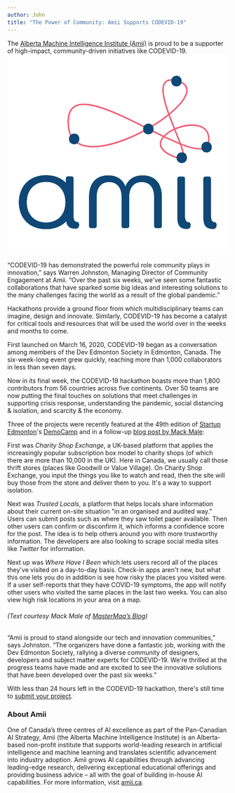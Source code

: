 ```yaml
---
author: John
title: "The Power of Community: Amii Supports CODEVID-19"
---
```

The [Alberta Machine Intelligence Institute (Amii)](http://www.amii.ca) is proud to be a supporter of high-impact, community-driven initiatives like CODEVID-19. 
<span class="image left"><img src="/images/blog/Amii-colour-logo.png" alt="Amii-logo"></span>



“CODEVID-19 has demonstrated the powerful role community plays in innovation,” says Warren Johnston, Managing Director of Community Engagement at Amii. “Over the past six weeks, we've seen some fantastic collaborations that have sparked some big ideas and interesting solutions to the many challenges facing the world as a result of the global pandemic.”

Hackathons provide a ground floor from which multidisciplinary teams can imagine, design and innovate. Similarly, CODEVID-19 has become a catalyst for critical tools and resources that will be used the world over in the weeks and months to come. 

First launched on March 16, 2020, CODEVID-19 began as a conversation among members of the Dev Edmonton Society in Edmonton, Canada. The six-week-long event grew quickly, reaching more than 1,000 collaborators in less than seven days. 

Now in its final week, the CODEVID-19 hackathon boasts more than 1,800 contributors from 56 countries across five continents. Over 50 teams are now putting the final touches on solutions that meet challenges in supporting crisis response, understanding the pandemic, social distancing & isolation, and scarcity & the economy.

Three of the projects were recently featured at the 49th edition of [Startup Edmonton]( https://www.startupedmonton.com)'s [DemoCamp](https://www.startupedmonton.com/democamp) and in a follow-up [blog post by Mack Male](https://blog.mastermaq.ca/2020/04/20/recap-democamp-edmonton-49/):

First was *Charity Shop Exchange*, a UK-based platform that applies the increasingly popular subscription box model to charity shops (of which there are more than 10,000 in the UK). Here in Canada, we usually call those thrift stores (places like Goodwill or Value Village). On Charity Shop Exchange, you input the things you like to watch and read, then the site will buy those from the store and deliver them to you. It's a way to support isolation.

Next was *Trusted Locals*, a platform that helps locals share information about their current on-site situation "in an organised and audited way." Users can submit posts such as where they saw toilet paper available. Then other users can confirm or disconfirm it, which informs a confidence score for the post. The idea is to help others around you with more trustworthy information. The developers are also looking to scrape social media sites like *Twitter* for information.

Next up was *Where Have I Been* which lets users record all of the places they've visited on a day-to-day basis. Check-in apps aren't new, but what this one lets you do in addition is see how risky the places you visited were. If a user self-reports that they have COVID-19 symptoms, the app will notify other users who visited the same places in the last two weeks. You can also view high risk locations in your area on a map.

###### (Text courtesy Mack Male of [MasterMaq’s Blog](https://blog.mastermaq.ca/))

“Amii is proud to stand alongside our tech and innovation communities,” says Johnston. “The organizers have done a fantastic job, working with the Dev Edmonton Society, rallying a diverse community of designers, developers and subject matter experts for CODEVID-19. We're thrilled at the progress teams have made and are excited to see the innovative solutions that have been developed over the past six weeks.”

With less than 24 hours left in the CODEVID-19 hackathon, there's still time to [submit your project](https://forms.gle/xdPjMNmmoa7Qu4bQ6).

### About Amii

One of Canada’s three centres of AI excellence as part of the Pan-Canadian AI Strategy, Amii (the Alberta Machine Intelligence Institute) is an Alberta-based non-profit institute that supports world-leading research in artificial intelligence and machine learning and translates scientific advancement into industry adoption. Amii grows AI capabilities through advancing leading-edge research, delivering exceptional educational offerings and providing business advice – all with the goal of building in-house AI capabilities. For more information, visit [amii.ca](https://www.amii.ca/). 
